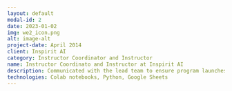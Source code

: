 ```yaml
---
layout: default
modal-id: 2
date: 2023-01-02
img: we2_icon.png
alt: image-alt
project-date: April 2014
client: Inspirit AI
category: Instructor Coordinator and Instructor 
name: Instructor Coordinato and Instructor at Inspirit AI
description: Communicated with the lead team to ensure program launches ran smoothly and instructors upheld expectations. Created a database for instructors in the network and consolidated student, instructor, and program manager feedback to measure and track instructor strengths and best match instructors for programs and partnerships. Developed hiring plans based on enrollments, projections, and needs. Taught courses aimed at teaching middle schoolers about AI and machine learning. Groups ranged from 5-7 students joining remotely to leading school classroom classes of up to 20 students. Introduced topics such as decision trees, convolutional neural networks (CNNs), and computer vision using Python on Colab notebooks. Mentored students through a final project where they can demonstrate their new skills by developing movie recommendation systmes or face mask detection systems.
technologies: Colab notebooks, Python, Google Sheets
---
```

